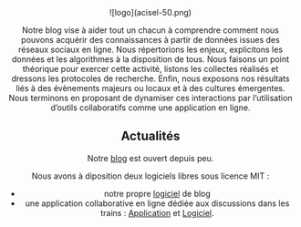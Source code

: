 <center>![logo](acisel-50.png)<center/>

Notre blog vise à aider tout un chacun à comprendre comment nous pouvons acquérir des connaissances à partir de données issues des réseaux sociaux en ligne. Nous répertorions les enjeux, explicitons les données et les algorithmes à la disposition de tous. Nous faisons un point théorique pour exercer cette activité, listons les collectes réalisés et dressons les protocoles de recherche. Enfin, nous exposons nos résultats liés à des évènements majeurs ou locaux et à des cultures émergentes. Nous terminons en proposant de dynamiser ces interactions par l’utilisation d’outils collaboratifs comme une application en ligne.

## Actualités

Notre [blog](https://acisel.chasset.net) est ouvert depuis peu.

Nous avons à diposition deux logiciels libres sous licence MIT :

- notre propre [logiciel](https://github.com/acisel-chasset-net/sbm) de blog
- une application collaborative en ligne dédiée aux discussions dans les trains : [Application](https://mobitweet.liser.lu) et [Logiciel](https://github.com/acisel-chasset-net/mobitweet).
